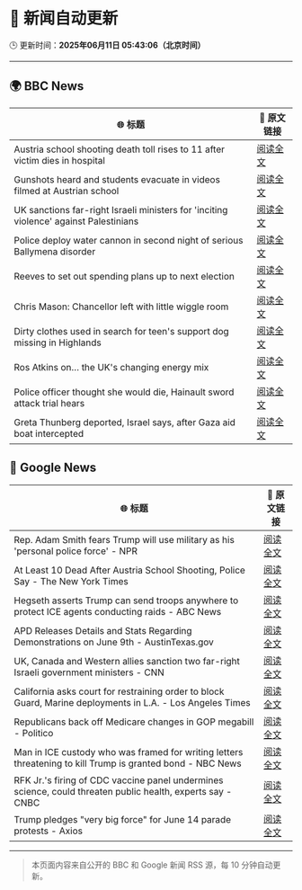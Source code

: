 # 🧠 新闻自动更新

🕒 更新时间：**2025年06月11日 05:43:06（北京时间）**

---

## 🌍 BBC News

| 🌐 标题 | 🔗 原文链接 |
|--------|-------------|
| Austria school shooting death toll rises to 11 after victim dies in hospital | [阅读全文](https://www.bbc.com/news/articles/ced27g4e6xwo) |
| Gunshots heard and students evacuate in videos filmed at Austrian school | [阅读全文](https://www.bbc.com/news/videos/c9q0rewrv4ro) |
| UK sanctions far-right Israeli ministers for 'inciting violence' against Palestinians | [阅读全文](https://www.bbc.com/news/articles/c8xgk1ek19lo) |
| Police deploy water cannon in second night of serious Ballymena disorder | [阅读全文](https://www.bbc.com/news/articles/c0k3le25r8ro) |
| Reeves to set out spending plans up to next election | [阅读全文](https://www.bbc.com/news/articles/cpvke7yzeyeo) |
| Chris Mason: Chancellor left with little wiggle room | [阅读全文](https://www.bbc.com/news/articles/c9q0rd1x5l5o) |
| Dirty clothes used in search for teen's support dog missing in Highlands | [阅读全文](https://www.bbc.com/news/articles/cx27zw9pwggo) |
| Ros Atkins on… the UK's changing energy mix | [阅读全文](https://www.bbc.com/news/videos/c5yxd7ry2n7o) |
| Police officer thought she would die, Hainault sword attack trial hears | [阅读全文](https://www.bbc.com/news/articles/cvgdyvr395ro) |
| Greta Thunberg deported, Israel says, after Gaza aid boat intercepted | [阅读全文](https://www.bbc.com/news/articles/c5y264x3nnno) |

## 📰 Google News

| 🌐 标题 | 🔗 原文链接 |
|--------|-------------|
| Rep. Adam Smith fears Trump will use military as his 'personal police force' - NPR | [阅读全文](https://news.google.com/rss/articles/CBMiiAFBVV95cUxPOHVKUXQxaFc0aWw3a3RfZVpzV3FLTjh1ekpkZGVXSUtSX3BhNFROU29kNHNKRmkzcUZSOEoyQWhnV1FsajFRWDhEbXQ0OWNKNldSNjRFQ0w2MW9iQVdkSHRwMkVQRnZpcDhqN0VvOFVQMHAwR2ZjT3MxUHlSLXZsUjNQUENKbGJK?oc=5) |
| At Least 10 Dead After Austria School Shooting, Police Say - The New York Times | [阅读全文](https://news.google.com/rss/articles/CBMiggFBVV95cUxOV1AyTksweXc3dDRhaG8yVllTNFBQdnB1U0dNMm9XWlpMbDA4SUhkUEZmWmt0aXlCYjlleFZCVzFaSExMN2xuTGZNWkxwZjg0X01PTjVuakVQZlBKZTE0WklneWQ4ZTFrMXc1V3pOREw5c3JZVjhVV3hSTVMzck5QSF9n?oc=5) |
| Hegseth asserts Trump can send troops anywhere to protect ICE agents conducting raids - ABC News | [阅读全文](https://news.google.com/rss/articles/CBMipAFBVV95cUxNbzRQR01zeHYwRnBNdVFmZ0hVRnRHMksxWjc4NlB0Q1RIeVhNRnlSdHRRQ1dWZHJYa0lxQjhwWE1hWXhwMmlXLUstQ1pPXzIzeW5aYjlGRl9YY2ZkQVZRdzRkTkJ6al90bEFReml3QUZSNXA4MVN6QWNrVHlIU2I3X05YWHJHSUtPV1YyOGRGbFV3Y0xTNkJwODNzcU1Xd0pwY0RMbNIBqgFBVV95cUxOa3phS0hFMERGcWp4NFp6Q19DbWhyTm1tVm1ONTNKYmx4RmhmTnJlb3o5RExPV3JQcmVKeE1sYWZqWnpFcHozR09leER0TnJlb0NRRHdYLWJ0RE9uNFJqZlp3Rll5SmwxQkxsUkZIQi1LdUVxLW9mbk1JanVDQ3NNNExMdVBYQl9lUloySV8xWENxVXFacGFWcjlQeUI2dE0zTGdfN0lFSDY2dw?oc=5) |
| APD Releases Details and Stats Regarding Demonstrations on June 9th - AustinTexas.gov | [阅读全文](https://news.google.com/rss/articles/CBMingFBVV95cUxQR2NiejJwNS1DalRJVTRZb3FfRUNPSEJjeDVzeGJnTEVZc2hZcllrWksxZzI4VkI5VkFFbkNyOVZxeGVIZGN5el85X1dOSkdWcUI3dUFRVHJOVmFXWU5zOWNjbWszR3NxcWdhaExvdHhYV3gzUE9faF9pNGUwSDc4MTJONUxBUXd1NGZTNGJWSFJLZi1EdnFjeGJCTDd6UQ?oc=5) |
| UK, Canada and Western allies sanction two far-right Israeli government ministers - CNN | [阅读全文](https://news.google.com/rss/articles/CBMijwFBVV95cUxPOUhuMVAwcFhZV3czTjd1b1owY3ctTHRkcEJWMDNvVDNhNjVROFk4VktPQi1WaERqUm1jNHFoQWhHUEVPRC0yT19wYW1LYmlMcjE2SGpjMzRKb1BEU3RoQXF6UFc0elBueDVwVS1HYnVHSnZ5QTFPX0ZuWkhOaWtZa2Z3Z19HZTBSVU5BU2FOVdIBlAFBVV95cUxPREJMSkpaUU1aTVc3ZWZPVHlWM1Y5bG9QUVoyQUlBemUxYk1QVjl4R2xaNEVEbkRWWVc5WUdKYnBPZlpHWExyeUYzWml0NXlqaVFaZ3BvY25IWVhGbnZ5bG4xOVVyNGU1Ml92VHpsTURkZ0ExdFlRcUxLNmpqOXpfSFpiSzdLTk5QYmVrdDI1ZF8yQ19X?oc=5) |
| California asks court for restraining order to block Guard, Marine deployments in L.A. - Los Angeles Times | [阅读全文](https://news.google.com/rss/articles/CBMi0wFBVV95cUxOQnAyTEtoQWFKaFU1VWlMZkRvcF8yMU96REhMbHhjRTN0UldqZE9tMkkteWxTVGd2VEtfS3dtSWxfWDY5SGJKT3dsQ3J1dEh0WTBCb2pRZHJOQV9nMF9KQ21WdXFhU3lGRnVneHNsYTRJYmVySXJpUWJVMGtUbDNJRnpDcU1GQ00wN05TNmlVQW5VbVFCcVZnODhBY3c3Vk1QM2VjNldBQUtacl8wb1V3RmgxblhzbDdsbnc3SmIwQmhTMHVjU2Jqa2wzS3RMZEV5WENr?oc=5) |
| Republicans back off Medicare changes in GOP megabill - Politico | [阅读全文](https://news.google.com/rss/articles/CBMivAFBVV95cUxNVkFBQklJdU1fc0lQeWt3NDllbTFQZTQzQ2w1a0hadnhPSk1MLWpKczRpOXlKbW5xcFIycHRxa2NycnBCV2NEZTQ3UlpVUE1qYzk0SnFlUTVJbGRfU3BGU09Lcm1TaW81X1RJT29sUzA1R1FIR0RkM1FCblFqcVlqVVg0NnVWREV6RU5YcF9uNGtXRXFrZUhuVTVESlJ5aTNyMy1iek83SzdZMERPREVNb0dyR2M0Ml92bzlCYg?oc=5) |
| Man in ICE custody who was framed for writing letters threatening to kill Trump is granted bond - NBC News | [阅读全文](https://news.google.com/rss/articles/CBMiugFBVV95cUxQNW9jb3ZaSjM5UjI1Q2UwMTBRdXU0b25TaHFoUXhMRlE4ODFYd2UyT185RFJ6RC1IQUtTd0dXdURqNTZmSXA1Tk9IcHpvZlU3T2NHUHFRUGo3bWtDLURvbF9MMlprdnZKWkpmZENVTVdoM2dDemk4b2lkamR1YzBSRlZIRlBRNlpXdlNUVHZlWFBzRE82VEpkTXRZQ1hPeTJvOU90SHdsTTNMQzNKSHY1TlFhTTFYeWczWUHSAVZBVV95cUxQa0xJZzdhVVlNMXVWaF9xRWlaS01zb3E1bUMwN0NCVnBhUmJOVERHNEtVVV9INWNyVTdWcWJRbzMwc293VER6dXhSTmwzWnEycUNWN05iZw?oc=5) |
| RFK Jr.'s firing of CDC vaccine panel undermines science, could threaten public health, experts say - CNBC | [阅读全文](https://news.google.com/rss/articles/CBMif0FVX3lxTE52SWFGWGxnUkVXMS10MGI0WkdQSGM1OEpNd3B2d2lYR1BvSm1XOVNrbnFWamFpa3Y5YnliVGN6N29MYTB5S0RmWE5zX1RvWGdqYWJxZW94OW9ibDVSZ2dWZ3NLVHBGdFVSRzRPcTJXZEd3Q09TVjdPVDhOX0VTc2fSAYQBQVVfeXFMTmQ3OW5yeFBPMTdmMmcwQ05oa2ttdjNjYVZoQzhGdUUzV2ZENGNhNVA1a2xlbFh1QnQ5VllkMl9YRFhSeXJJMlZZdHFEdW1UaWNJMnk1LUN3RzFmYUh0ZkppVG1RZXBNTUpGMlNqN3dlV1JMeG9yb25uc09DVUN0Vm82b2Ex?oc=5) |
| Trump pledges "very big force" for June 14 parade protests - Axios | [阅读全文](https://news.google.com/rss/articles/CBMid0FVX3lxTE1GT2l2NUlmRDVqbHh4UUR4ODd4cFpieS1mRzlENVpYTjltVDRIbDY2Y0FkUERwakMyNFZKanRvZXpmc0dMdUZjMHpZbndNQ2I3XzBhRjJYdUU0QlNGSlNvNEZEOF83cWZrUFhOSkhsbDMxd2tmN1I0?oc=5) |

---
> 本页面内容来自公开的 BBC 和 Google 新闻 RSS 源，每 10 分钟自动更新。